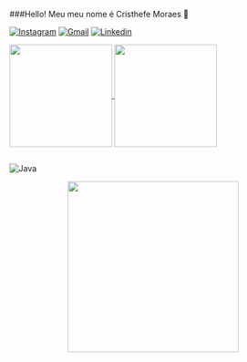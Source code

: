 ###Hello! Meu meu nome é Cristhefe Moraes 👋



[![Instagram](https://img.shields.io/badge/Instagram-E4405F?style=for-the-badge&logo=instagram&logoColor=white)](https://www.instagram.com/cristhefe_moraes/)
[![Gmail](https://img.shields.io/badge/Gmail-D14836?style=for-the-badge&logo=gmail&logoColor=white)](mailto:cristhefeferreira@gmail.com)
[![Linkedin](https://img.shields.io/badge/LinkedIn-0077B5?style=for-the-badge&logo=linkedin&logoColor=white)](https:www.linkedin.com/in/cristhefe-ferreira-553690218/)

<div>
  <a href="https://github.com/cristhefe">
    <img height="180em" align="center" src="https://github-readme-stats.vercel.app/api?username=cristhefe&show_icons=true&theme=react" />
    <img height="180em" align="center" src="https://github-readme-stats.vercel.app/api/top-langs/?username=cristhefe&layout=demo&theme=react" />
  </a> 



 ##
 
 </div>
 
 ![Java](https://img.shields.io/badge/Java-ED8B00?style=for-the-badge&logo=java&logoColor=white)


 
 <div align="center"> 
<img height="300em"src="https://cdna.artstation.com/p/assets/images/images/035/693/656/original/gwyneth-balucio-hello-world.gif?1615642877" alt"hello world"> <br><br><br>
</div> 
 

